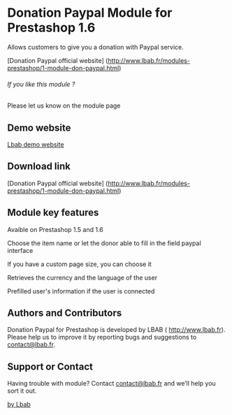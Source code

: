 Donation Paypal Module for Prestashop 1.6
=========================================
Allows customers to give you a donation with Paypal service.

[Donation Paypal official website] (http://www.lbab.fr/modules-prestashop/1-module-don-paypal.html)

###### If you like this module ?
Please let us know on the module page

Demo website
------------
<a href="http://demo-prestashop.lbab.fr/" target="_blank">Lbab demo website</a>


Download link
-------------
[Donation Paypal official website] (http://www.lbab.fr/modules-prestashop/1-module-don-paypal.html)


Module key features
-------------------
Avaible on Prestashop 1.5 and 1.6

Choose the item name or let the donor able to fill in the field paypal interface

If you have a custom page size, you can choose it

Retrieves the currency and the language of the user

Prefilled user's information if the user is connected


Authors and Contributors
------------------------
Donation Paypal for Prestashop is developed by LBAB ( http://www.lbab.fr). Please help us to improve it by reporting bugs and suggestions to contact@lbab.fr.


Support or Contact
------------------
Having trouble with module? Contact contact@lbab.fr and we’ll help you sort it out.


[by Lbab](//www.lbab.fr)
